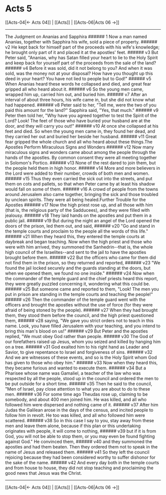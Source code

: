 # Acts 5

[[Acts-04|← Acts 04]] | [[Acts]] | [[Acts-06|Acts 06 →]]
***

The Judgment on Ananias and Sapphira ###### 1 Now a man named Ananias, together with Sapphira his wife, sold a piece of property. ###### v2 He kept back for himself part of the proceeds with his wife's knowledge; he brought only part of it and placed it at the apostles' feet. ###### v3 But Peter said, "Ananias, why has Satan filled your heart to lie to the Holy Spirit and keep back for yourself part of the proceeds from the sale of the land? ###### v4 Before it was sold, did it not belong to you? And when it was sold, was the money not at your disposal? How have you thought up this deed in your heart? You have not lied to people but to God!" ###### v5 When Ananias heard these words he collapsed and died, and great fear gripped all who heard about it. ###### v6 So the young men came, wrapped him up, carried him out, and buried him. ###### v7 After an interval of about three hours, his wife came in, but she did not know what had happened. ###### v8 Peter said to her, "Tell me, were the two of you paid this amount for the land?" Sapphira said, "Yes, that much." ###### v9 Peter then told her, "Why have you agreed together to test the Spirit of the Lord? Look! The feet of those who have buried your husband are at the door, and they will carry you out!" ###### v10 At once she collapsed at his feet and died. So when the young men came in, they found her dead, and they carried her out and buried her beside her husband. ###### v11 Great fear gripped the whole church and all who heard about these things.The Apostles Perform Miraculous Signs and Wonders ###### v12 Now many miraculous signs and wonders came about among the people through the hands of the apostles. By common consent they were all meeting together in Solomon's Portico. ###### v13 None of the rest dared to join them, but the people held them in high honor. ###### v14 More and more believers in the Lord were added to their number, crowds of both men and women. ###### v15 Thus they even carried the sick out into the streets, and put them on cots and pallets, so that when Peter came by at least his shadow would fall on some of them. ###### v16 A crowd of people from the towns around Jerusalem also came together, bringing the sick and those troubled by unclean spirits. They were all being healed.Further Trouble for the Apostles ###### v17 Now the high priest rose up, and all those with him (that is, the religious party of the Sadducees), and they were filled with jealousy. ###### v18 They laid hands on the apostles and put them in a public jail. ###### v19 But during the night an angel of the Lord opened the doors of the prison, led them out, and said, ###### v20 "Go and stand in the temple courts and proclaim to the people all the words of this life." ###### v21 When they heard this, they entered the temple courts at daybreak and began teaching. Now when the high priest and those who were with him arrived, they summoned the Sanhedrin--that is, the whole high council of the Israelites--and sent to the jail to have the apostles brought before them. ###### v22 But the officers who came for them did not find them in the prison, so they returned and reported, ###### v23 "We found the jail locked securely and the guards standing at the doors, but when we opened them, we found no one inside." ###### v24 Now when the commander of the temple guard and the chief priests heard this report, they were greatly puzzled concerning it, wondering what this could be. ###### v25 But someone came and reported to them, "Look! The men you put in prison are standing in the temple courts and teaching the people!" ###### v26 Then the commander of the temple guard went with the officers and brought the apostles without the use of force (for they were afraid of being stoned by the people). ###### v27 When they had brought them, they stood them before the council, and the high priest questioned them, ###### v28 saying, "We gave you strict orders not to teach in this name. Look, you have filled Jerusalem with your teaching, and you intend to bring this man's blood on us!" ###### v29 But Peter and the apostles replied, "We must obey God rather than people. ###### v30 The God of our forefathers raised up Jesus, whom you seized and killed by hanging him on a tree. ###### v31 God exalted him to his right hand as Leader and Savior, to give repentance to Israel and forgiveness of sins. ###### v32 And we are witnesses of these events, and so is the Holy Spirit whom God has given to those who obey him." ###### v33 Now when they heard this, they became furious and wanted to execute them. ###### v34 But a Pharisee whose name was Gamaliel, a teacher of the law who was respected by all the people, stood up in the council and ordered the men to be put outside for a short time. ###### v35 Then he said to the council, "Men of Israel, pay close attention to what you are about to do to these men. ###### v36 For some time ago Theudas rose up, claiming to be somebody, and about 400 men joined him. He was killed, and all who followed him were dispersed and nothing came of it. ###### v37 After him Judas the Galilean arose in the days of the census, and incited people to follow him in revolt. He too was killed, and all who followed him were scattered. ###### v38 So in this case I say to you, stay away from these men and leave them alone, because if this plan or this undertaking originates with people, it will come to nothing, ###### v39 but if it is from God, you will not be able to stop them, or you may even be found fighting against God." He convinced them, ###### v40 and they summoned the apostles and had them beaten. Then they ordered them not to speak in the name of Jesus and released them. ###### v41 So they left the council rejoicing because they had been considered worthy to suffer dishonor for the sake of the name. ###### v42 And every day both in the temple courts and from house to house, they did not stop teaching and proclaiming the good news that Jesus was the Christ.

***
[[Acts-04|← Acts 04]] | [[Acts]] | [[Acts-06|Acts 06 →]]
